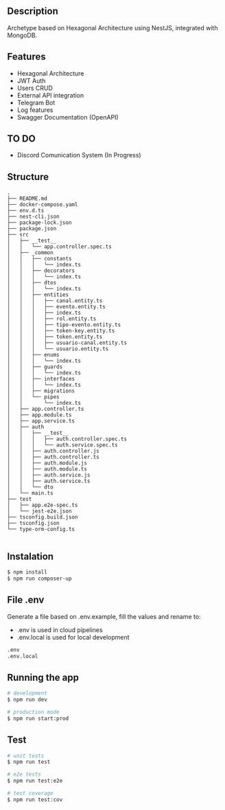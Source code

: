 ## Description

Archetype based on Hexagonal Architecture using NestJS, integrated with MongoDB.

## Features
* Hexagonal Architecture
* JWT Auth
* Users CRUD
* External API integration
* Telegram Bot
* Log features
* Swagger Documentation (OpenAPI)

## TO DO
* Discord Comunication System (In Progress)

## Structure
```
.
├── README.md
├── docker-compose.yaml
├── env.d.ts
├── nest-cli.json
├── package-lock.json
├── package.json
├── src
│   ├── __test__
│   │   └── app.controller.spec.ts
│   ├── _common
│   │   ├── constants
│   │   │   └── index.ts
│   │   ├── decorators
│   │   │   └── index.ts
│   │   ├── dtos
│   │   │   └── index.ts
│   │   ├── entities
│   │   │   ├── canal.entity.ts
│   │   │   ├── evento.entity.ts
│   │   │   ├── index.ts
│   │   │   ├── rol.entity.ts
│   │   │   ├── tipo-evento.entity.ts
│   │   │   ├── token-key.entity.ts
│   │   │   ├── token.entity.ts
│   │   │   ├── usuario-canal.entity.ts
│   │   │   └── usuario.entity.ts
│   │   ├── enums
│   │   │   └── index.ts
│   │   ├── guards
│   │   │   └── index.ts
│   │   ├── interfaces
│   │   │   └── index.ts
│   │   ├── migrations
│   │   └── pipes
│   │       └── index.ts
│   ├── app.controller.ts
│   ├── app.module.ts
│   ├── app.service.ts
│   ├── auth
│   │   ├── __test__
│   │   │   ├── auth.controller.spec.ts
│   │   │   └── auth.service.spec.ts
│   │   ├── auth.controller.js
│   │   ├── auth.controller.ts
│   │   ├── auth.module.js
│   │   ├── auth.module.ts
│   │   ├── auth.service.js
│   │   ├── auth.service.ts
│   │   └── dto
│   └── main.ts
├── test
│   ├── app.e2e-spec.ts
│   └── jest-e2e.json
├── tsconfig.build.json
├── tsconfig.json
└── type-orm-config.ts


```
## Instalation

```bash
$ npm install
$ npm run composer-up
```


## File .env 

Generate a file based on .env.example, fill the values and rename to:
* .env is used in cloud pipelines
* .env.local is used for local development

```bash
.env
.env.local
```


## Running the app

```bash
# development
$ npm run dev

# production mode
$ npm run start:prod
```

## Test

```bash
# unit tests
$ npm run test

# e2e tests
$ npm run test:e2e

# test coverage
$ npm run test:cov
```
